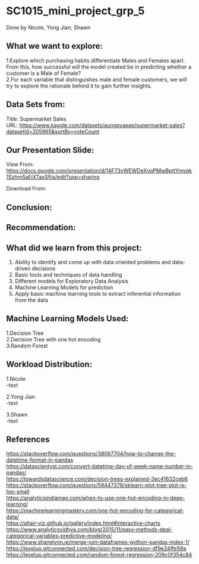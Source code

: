 # SC1015_mini_project_grp_5
Done by Nicole, Yong Jian, Shawn

## What we want to explore:
  1.Explore which purchasing habits differentiate Males and Females apart. From this, how successful will the model created be in predicting whether a customer is a Male of Female?<br />
  2.For each variable that distinguishes male and female customers, we will try to explore the rationale behind it to gain further insights.
  
## Data Sets from:
Title: Supermarket Sales<br />
URL: https://www.kaggle.com/datasets/aungpyaeap/supermarket-sales?datasetId=205965&sortBy=voteCount

## Our Presentation Slide:
View From: https://docs.google.com/presentation/d/14F73vWEWDeXvqPMwBpttYmvqk1Szhm5aEjXTaxSfjis/edit?usp=sharing

Download From:

## Conclusion:

## Recommendation:
 
## What did we learn from this project:
1. Ability to identify and come up with data oriented problems and data-driven decisions<br />
2. Basic tools and techniques of data handling<br />
3. Different models for Exploratory Data Analysis<br />
4. Machine Learning Models for prediction<br />
4. Apply basic machine learning tools to extract inferential information from the data

## Machine Learning Models Used:
 1.Decision Tree<br />
 2.Decision Tree with one hot encoding<br />
 3.Random Forest
 
## Workload Distribution:
1.Nicole<br />
  -text
  
2.Yong Jian<br />
  -text
  
3.Shawn<br />
  -text
 
 ## References
https://stackoverflow.com/questions/38067704/how-to-change-the-datetime-format-in-pandas<br />
https://datascientyst.com/convert-datetime-day-of-week-name-number-in-pandas/<br />
https://towardsdatascience.com/decision-trees-explained-3ec41632ceb6<br />
https://stackoverflow.com/questions/59447378/sklearn-plot-tree-plot-is-too-small<br />
https://analyticsindiamag.com/when-to-use-one-hot-encoding-in-deep-learning/<br />
https://machinelearningmastery.com/one-hot-encoding-for-categorical-data/<br />
https://altair-viz.github.io/gallery/index.html#interactive-charts<br />
https://www.analyticsvidhya.com/blog/2015/11/easy-methods-deal-categorical-variables-predictive-modeling/<br />
https://www.shanelynn.ie/merge-join-dataframes-python-pandas-index-1/<br />
https://levelup.gitconnected.com/decision-tree-regression-df9e24ffe59a<br />
https://levelup.gitconnected.com/random-forest-regression-209c0f354c84
